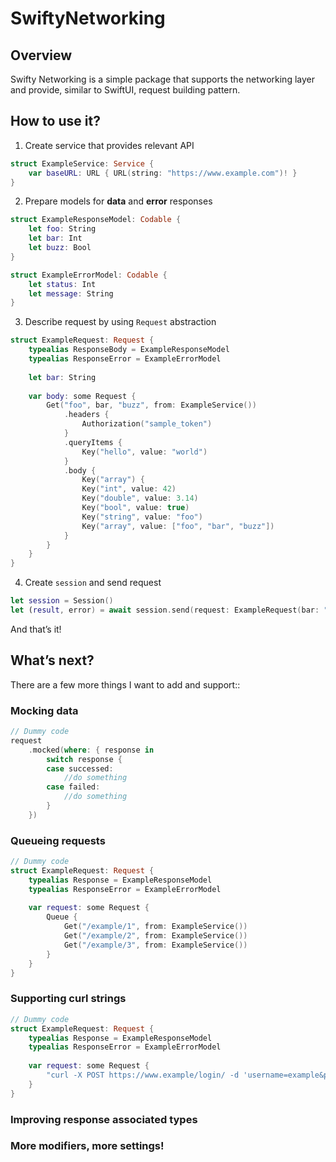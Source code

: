 # SwiftyNetworking
## Overview
Swifty Networking is a simple package that supports the networking layer and provide, similar to SwiftUI, request building pattern.

## How to use it?
1. Create service that provides relevant API
```swift
struct ExampleService: Service {
    var baseURL: URL { URL(string: "https://www.example.com")! }
}
```

2. Prepare models for **data** and **error** responses
```swift
struct ExampleResponseModel: Codable {
    let foo: String
    let bar: Int
    let buzz: Bool
}

struct ExampleErrorModel: Codable {
    let status: Int
    let message: String
}
```

3. Describe request by using `Request` abstraction
```swift
struct ExampleRequest: Request {
    typealias ResponseBody = ExampleResponseModel
    typealias ResponseError = ExampleErrorModel
    
    let bar: String
    
    var body: some Request {
        Get("foo", bar, "buzz", from: ExampleService())
            .headers {
                Authorization("sample_token")
            }
            .queryItems {
                Key("hello", value: "world")
            }
            .body {
                Key("array") {
                Key("int", value: 42)
                Key("double", value: 3.14)
                Key("bool", value: true)
                Key("string", value: "foo")
                Key("array", value: ["foo", "bar", "buzz"])
            }
        }
    }
}
```

4. Create `session` and send request
```swift
let session = Session()
let (result, error) = await session.send(request: ExampleRequest(bar: "buzz"))
```

And that’s it!

## What’s next?
There are a few more things I want to add and support::
### Mocking data
```swift
// Dummy code
request
    .mocked(where: { response in
        switch response {
        case successed:
            //do something
        case failed:
            //do something
        }
    })
```

### Queueing requests
```swift
// Dummy code
struct ExampleRequest: Request {
    typealias Response = ExampleResponseModel
    typealias ResponseError = ExampleErrorModel
    
    var request: some Request {
        Queue {
            Get("/example/1", from: ExampleService())
            Get("/example/2", from: ExampleService())
            Get("/example/3", from: ExampleService())
        }
    }
}
```

### Supporting curl strings
```swift
// Dummy code
struct ExampleRequest: Request {
    typealias Response = ExampleResponseModel
    typealias ResponseError = ExampleErrorModel
    
    var request: some Request {
        "curl -X POST https://www.example/login/ -d 'username=example&password=examle'"
    }
}
```

### Improving response associated types
### More modifiers, more settings!
